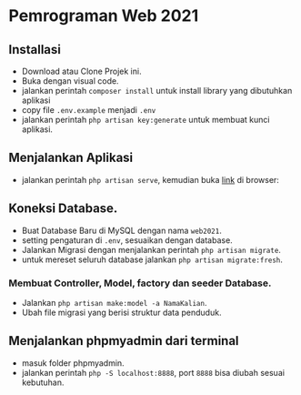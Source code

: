 # Pemrograman Web 2021

## Installasi
- Download atau Clone Projek ini.
- Buka dengan visual code.
- jalankan perintah `composer install` untuk install library yang dibutuhkan aplikasi
- copy file `.env.example` menjadi `.env`
- jalankan perintah `php artisan key:generate` untuk membuat kunci aplikasi.

## Menjalankan Aplikasi
- jalankan perintah `php artisan serve`, kemudian buka [link](http://localhost:8000) di browser:

## Koneksi Database.
- Buat Database Baru di MySQL dengan nama `web2021`.
- setting pengaturan di `.env`, sesuaikan dengan database.
- Jalankan Migrasi dengan menjalankan perintah `php artisan migrate`.
- untuk mereset seluruh database jalankan `php artisan migrate:fresh`.

### Membuat Controller, Model, factory dan seeder Database.
- Jalankan `php artisan make:model -a NamaKalian`.
- Ubah file migrasi yang berisi struktur data penduduk.

## Menjalankan phpmyadmin dari terminal
- masuk folder phpmyadmin.
- jalankan perintah `php -S localhost:8888`, port `8888` bisa diubah sesuai kebutuhan.